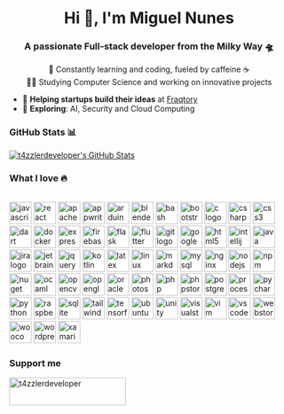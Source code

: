 <h1 align="center">Hi 👋, I'm Miguel Nunes</h1>
<h3 align="center">A passionate Full-stack developer from the Milky Way 🛸</h3>

<p align="center">
  🌱 Constantly learning and coding, fueled by caffeine ☕ <br>
  🧑‍🏫 Studying Computer Science and working on innovative projects
</p>

- 🔭 **Helping startups build their ideas** at [Fraqtory](https://github.com/Fraqtory)
- 🚀 **Exploring**: AI, Security and Cloud Computing

<h3 align="left">GitHub Stats 📊</h3>

[![t4zzlerdeveloper's GitHub Stats](https://github-readme-stats.vercel.app/api?username=t4zzlerdeveloper&show_icons=true&theme=aura_dark&hide_border=true)](https://github.com/t4zzlerdeveloper)



<h3 align="left">What I love 🔥</h3>

<br clear="both">

<div align="left">
<img src="https://cdn.jsdelivr.net/gh/devicons/devicon/icons/javascript/javascript-original.svg" height="40" alt="javascript logo" />
<img src="https://cdn.jsdelivr.net/gh/devicons/devicon/icons/react/react-original.svg" height="40" alt="react logo" />
<img src="https://cdn.jsdelivr.net/gh/devicons/devicon/icons/apache/apache-original.svg" height="40" alt="apache logo" />
<img src="https://cdn.jsdelivr.net/gh/devicons/devicon/icons/appwrite/appwrite-original.svg" height="40" alt="appwrite logo" />
<img src="https://cdn.jsdelivr.net/gh/devicons/devicon/icons/arduino/arduino-original.svg" height="40" alt="arduino logo" />
<img src="https://cdn.jsdelivr.net/gh/devicons/devicon/icons/blender/blender-original.svg" height="40" alt="blender logo" />
<img src="https://cdn.jsdelivr.net/gh/devicons/devicon/icons/bash/bash-original.svg" height="40" alt="bash logo" />
<img src="https://cdn.jsdelivr.net/gh/devicons/devicon/icons/bootstrap/bootstrap-original.svg" height="40" alt="bootstrap logo" />
<img src="https://cdn.jsdelivr.net/gh/devicons/devicon/icons/c/c-original.svg" height="40" alt="c logo" />
<img src="https://cdn.jsdelivr.net/gh/devicons/devicon/icons/csharp/csharp-original.svg" height="40" alt="csharp logo" />
<img src="https://cdn.jsdelivr.net/gh/devicons/devicon/icons/css3/css3-original.svg" height="40" alt="css3 logo" />
<img src="https://cdn.jsdelivr.net/gh/devicons/devicon/icons/dart/dart-original.svg" height="40" alt="dart logo" />
<img src="https://cdn.jsdelivr.net/gh/devicons/devicon/icons/docker/docker-original.svg" height="40" alt="docker logo" />
<img src="https://cdn.jsdelivr.net/gh/devicons/devicon/icons/express/express-original.svg" height="40" alt="express logo" />
<img src="https://cdn.jsdelivr.net/gh/devicons/devicon/icons/firebase/firebase-plain.svg" height="40" alt="firebase logo" />
<img src="https://cdn.jsdelivr.net/gh/devicons/devicon/icons/flask/flask-original.svg" height="40" alt="flask logo" />
<img src="https://cdn.jsdelivr.net/gh/devicons/devicon/icons/flutter/flutter-original.svg" height="40" alt="flutter logo" />
<img src="https://cdn.jsdelivr.net/gh/devicons/devicon/icons/git/git-original.svg" height="40" alt="git logo" />
<img src="https://cdn.jsdelivr.net/gh/devicons/devicon/icons/googlecloud/googlecloud-original.svg" height="40" alt="googlecloud logo" />
<img src="https://cdn.jsdelivr.net/gh/devicons/devicon/icons/html5/html5-original.svg" height="40" alt="html5 logo" />
<img src="https://cdn.jsdelivr.net/gh/devicons/devicon/icons/intellij/intellij-original.svg" height="40" alt="intellij logo" />
<img src="https://cdn.jsdelivr.net/gh/devicons/devicon/icons/java/java-original.svg" height="40" alt="java logo" />
<img src="https://cdn.jsdelivr.net/gh/devicons/devicon/icons/jira/jira-original.svg" height="40" alt="jira logo" />
<img src="https://cdn.jsdelivr.net/gh/devicons/devicon/icons/jetbrains/jetbrains-original.svg" height="40" alt="jetbrains logo" />
<img src="https://cdn.jsdelivr.net/gh/devicons/devicon/icons/jquery/jquery-original.svg" height="40" alt="jquery logo" />
<img src="https://cdn.jsdelivr.net/gh/devicons/devicon/icons/kotlin/kotlin-original.svg" height="40" alt="kotlin logo" />
<img src="https://cdn.jsdelivr.net/gh/devicons/devicon/icons/latex/latex-original.svg" height="40" alt="latex logo" />
<img src="https://cdn.jsdelivr.net/gh/devicons/devicon/icons/linux/linux-original.svg" height="40" alt="linux logo" />
<img src="https://cdn.jsdelivr.net/gh/devicons/devicon/icons/markdown/markdown-original.svg" height="40" alt="markdown logo" />
<img src="https://cdn.jsdelivr.net/gh/devicons/devicon/icons/mysql/mysql-original.svg" height="40" alt="mysql logo" />
<img src="https://cdn.jsdelivr.net/gh/devicons/devicon/icons/nginx/nginx-original.svg" height="40" alt="nginx logo" />
<img src="https://cdn.jsdelivr.net/gh/devicons/devicon/icons/nodejs/nodejs-original.svg" height="40" alt="nodejs logo" />
<img src="https://cdn.jsdelivr.net/gh/devicons/devicon/icons/npm/npm-original-wordmark.svg" height="40" alt="npm logo" />
<img src="https://cdn.jsdelivr.net/gh/devicons/devicon/icons/nuget/nuget-original.svg" height="40" alt="nuget logo" />
<img src="https://cdn.jsdelivr.net/gh/devicons/devicon/icons/ocaml/ocaml-original.svg" height="40" alt="ocaml logo" />
<img src="https://cdn.jsdelivr.net/gh/devicons/devicon/icons/opencv/opencv-original.svg" height="40" alt="opencv logo" />
<img src="https://cdn.jsdelivr.net/gh/devicons/devicon/icons/opengl/opengl-original.svg" height="40" alt="opengl logo" />
<img src="https://cdn.jsdelivr.net/gh/devicons/devicon/icons/oracle/oracle-original.svg" height="40" alt="oracle logo" />
<img src="https://cdn.jsdelivr.net/gh/devicons/devicon/icons/photoshop/photoshop-plain.svg" height="40" alt="photoshop logo" />
<img src="https://cdn.jsdelivr.net/gh/devicons/devicon/icons/php/php-original.svg" height="40" alt="php logo" />
<img src="https://cdn.jsdelivr.net/gh/devicons/devicon/icons/phpstorm/phpstorm-original.svg" height="40" alt="phpstorm logo" />
<img src="https://cdn.jsdelivr.net/gh/devicons/devicon/icons/postgresql/postgresql-original.svg" height="40" alt="postgresql logo" />
<img src="https://cdn.jsdelivr.net/gh/devicons/devicon/icons/processing/processing-original.svg" height="40" alt="processing logo" />
<img src="https://cdn.jsdelivr.net/gh/devicons/devicon/icons/pycharm/pycharm-original.svg" height="40" alt="pycharm logo" />
<img src="https://cdn.jsdelivr.net/gh/devicons/devicon/icons/python/python-original.svg" height="40" alt="python logo" />
<img src="https://cdn.jsdelivr.net/gh/devicons/devicon/icons/raspberrypi/raspberrypi-original.svg" height="40" alt="raspberrypi logo" />
<img src="https://cdn.jsdelivr.net/gh/devicons/devicon/icons/sqlite/sqlite-original.svg" height="40" alt="sqlite logo" />
<img src="https://cdn.jsdelivr.net/gh/devicons/devicon/icons/tailwindcss/tailwindcss-original-wordmark.svg" height="40" alt="tailwindcss logo" />
<img src="https://cdn.jsdelivr.net/gh/devicons/devicon/icons/tensorflow/tensorflow-original.svg" height="40" alt="tensorflow logo" />
<img src="https://cdn.jsdelivr.net/gh/devicons/devicon/icons/ubuntu/ubuntu-plain.svg" height="40" alt="ubuntu logo" />
<img src="https://cdn.jsdelivr.net/gh/devicons/devicon/icons/unity/unity-original.svg" height="40" alt="unity logo" />
<img src="https://cdn.jsdelivr.net/gh/devicons/devicon/icons/visualstudio/visualstudio-plain.svg" height="40" alt="visualstudio logo" />
<img src="https://cdn.jsdelivr.net/gh/devicons/devicon/icons/vim/vim-original.svg" height="40" alt="vim logo" />
<img src="https://cdn.jsdelivr.net/gh/devicons/devicon/icons/vscode/vscode-original.svg" height="40" alt="vscode logo" />
<img src="https://cdn.jsdelivr.net/gh/devicons/devicon/icons/webstorm/webstorm-original.svg" height="40" alt="webstorm logo" />
<img src="https://cdn.jsdelivr.net/gh/devicons/devicon/icons/woocommerce/woocommerce-original.svg" height="40" alt="woocommerce logo" />
<img src="https://cdn.jsdelivr.net/gh/devicons/devicon/icons/wordpress/wordpress-original.svg" height="40" alt="wordpress logo" />
<img src="https://cdn.jsdelivr.net/gh/devicons/devicon/icons/xamarin/xamarin-original.svg" height="40" alt="xamarin logo" />

</div>

<h3 align="left">Support me</h3>
<p><a href="https://www.buymeacoffee.com/t4zzlerdeveloper"> <img align="left" src="https://cdn.buymeacoffee.com/buttons/v2/default-yellow.png" height="50" width="210" alt="t4zzlerdeveloper" /></a></p><br><br>

